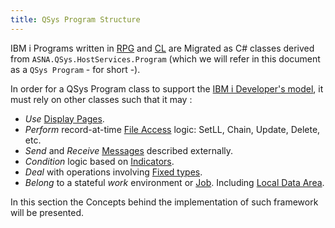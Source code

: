 ```yaml
---
title: QSys Program Structure
---
```


IBM i Programs written in [RPG](https://www.ibm.com/docs/en/i/7.2?topic=languages-rpg) and [CL](https://www.ibm.com/docs/en/i/7.2?topic=language-control-overview) are Migrated as C# classes derived from `ASNA.QSys.HostServices.Program` (which we will refer in this document as a `QSys Program` - for short -).

In order for a QSys Program class to support the [IBM i Developer's model](/concepts/background/ibmi-developer-model), it must rely on other classes such that it may :

- *Use* [Display Pages](/concepts/user-interface/qsys-expo-display-pages.html).
- *Perform* record-at-time [File Access](/concepts/program-structure/qsys-databasefile.html) logic: SetLL, Chain, Update, Delete, etc.
- *Send* and *Receive* [Messages](/concepts/program-structure/rpg-language-support.html) described externally.
- *Condition* logic based on [Indicators](/concepts/program-structure/rpg-language-support.html).
- *Deal* with operations involving [Fixed types](/concepts/program-structure/qsys-fixedtypes.html).
- *Belong* to a stateful *work* environment or [Job](/concepts/architecture/qsys-job.html). Including [Local Data Area](/concepts/architecture/qsys-job.html).

In this section the Concepts behind the implementation of such framework will be presented.